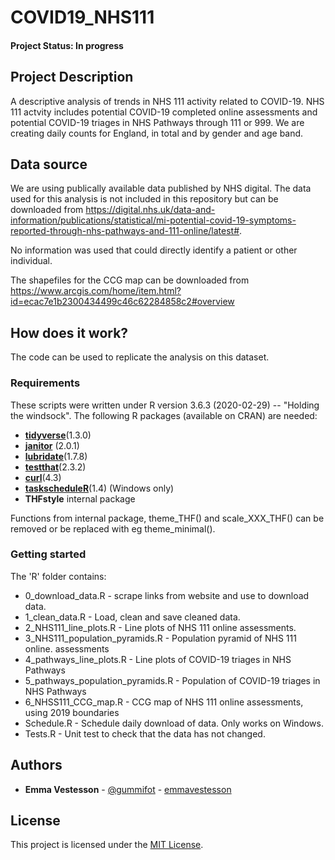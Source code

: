# COVID19_NHS111


#### Project Status: In progress

## Project Description

A descriptive analysis of trends in NHS 111 activity related to COVID-19. NHS 111 actvity includes potential COVID-19 completed online assessments and potential COVID-19 triages in NHS Pathways through 111 or 999.  We are creating daily counts for England, in total and by gender and age band. 


## Data source

We are using publically available data published by NHS digital. The data used for this analysis is not included in this repository but can be downloaded from https://digital.nhs.uk/data-and-information/publications/statistical/mi-potential-covid-19-symptoms-reported-through-nhs-pathways-and-111-online/latest#.

No information was used that could directly identify a patient or other individual. 

The shapefiles for the CCG map can be downloaded from https://www.arcgis.com/home/item.html?id=ecac7e1b2300434499c46c62284858c2#overview

## How does it work?

The code can be used to replicate the analysis on this dataset. 

### Requirements

These scripts were written under R version 3.6.3 (2020-02-29) -- "Holding the windsock".
The following R packages (available on CRAN) are needed: 

* [**tidyverse**](https://www.tidyverse.org/)(1.3.0)
* [**janitor**](https://cran.r-project.org/web/packages/janitor/index.html) (2.0.1)
* [**lubridate**](https://cran.r-project.org/web/packages/lubridate/vignettes/lubridate.html)(1.7.8)
* [**testthat**](https://cran.r-project.org/web/packages/testthat/index.html)(2.3.2)
* [**curl**](https://cran.r-project.org/web/packages/curl/index.html)(4.3)
* [**taskscheduleR**](https://cran.r-project.org/web/packages/taskscheduleR/)(1.4) (Windows only)
* **THFstyle** internal package


Functions from internal package, theme_THF() and scale_XXX_THF() can be removed or be replaced with eg theme_minimal().  

### Getting started

The 'R' folder contains:

* 0_download_data.R - scrape links from website and use to download data.
* 1_clean_data.R - Load, clean and save cleaned data. 
* 2_NHS111_line_plots.R - Line plots of NHS 111 online assessments.
* 3_NHS111_population_pyramids.R - Population pyramid of NHS 111 online. assessments
* 4_pathways_line_plots.R - Line plots of COVID-19 triages in NHS Pathways
* 5_pathways_population_pyramids.R - Population of COVID-19 triages in NHS Pathways
* 6_NHSS111_CCG_map.R - CCG map of NHS 111 online assessments, using 2019 boundaries
* Schedule.R - Schedule daily download of data. Only works on Windows. 
* Tests.R - Unit test to check that the data has not changed. 



## Authors
* **Emma Vestesson** - [@gummifot](https://twitter.com/gummifot) - [emmavestesson](https://github.com/emmavestesson)


## License
This project is licensed under the [MIT License](https://github.com/HFAnalyticsLab/COVID19_NHS111/blob/master/LICENSE).